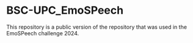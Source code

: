 # BSC-UPC_EmoSPeech
This repository is a public version of the repository that was used in the EmoSPeech challenge 2024. 
